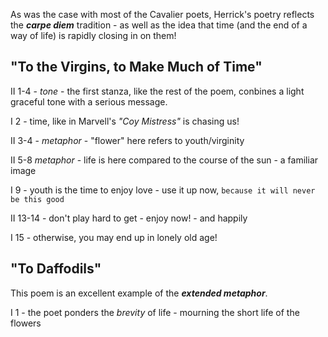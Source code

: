 As was the case with most of the Cavalier poets, Herrick's poetry reflects the ***carpe diem*** tradition - as well as the idea that time (and the end of a way of life) is rapidly closing in on them!

## "To the Virgins, to Make Much of Time"

II 1-4 - *tone* - the first stanza, like the rest of the poem, conbines a light graceful tone with a serious message.

I 2 - time, like in Marvell's *"Coy Mistress"* is chasing us!

II 3-4 - *metaphor* - "flower" here refers to youth/virginity

II 5-8 *metaphor* - life is here compared to the course of the sun - a familiar image

I 9 - youth is the time to enjoy love - use it up now,  ``` because it will never be this good ```

II 13-14 - don't play hard to get - enjoy now! - and happily

I 15 - otherwise, you may end up in lonely old age!

## "To Daffodils"

This poem is an excellent example of the ***extended metaphor***.

I 1 - the poet ponders the *brevity* of life - mourning the short life of the flowers
